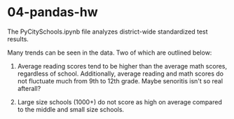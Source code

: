# 04-pandas-hw

The PyCitySchools.ipynb file analyzes district-wide standardized test results. 

Many trends can be seen in the data. Two of which are outlined below: 

1. Average reading scores tend to be higher than the average math scores, regardless of school. Additionally, average reading and math scores do not fluctuate much from 9th to 12th grade. Maybe senoritis isn't so real afterall?  

2. Large size schools (1000+) do not score as high on average compared to the middle and small size schools. 
